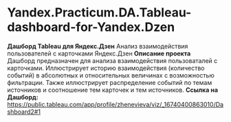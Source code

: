# Yandex.Practicum.DA.Tableau-dashboard-for-Yandex.Dzen
**Дашборд Tableau для Яндекс.Дзен**
Анализ взаимодействия пользователей с карточками Яндекс.Дзен
**Описание проекта**   
Дашборд предназначен для анализа взаимодействия пользоваталей с карточками. Иллюстрирует историю взаимодействия (количество событий) в абсолютных и относительных величинах с
возможностью фильтрации. Также иллюстрирует распределение событий по темам источников и соотношение тем карточек и тем источников.
**Ссылка на Дашборд:**
https://public.tableau.com/app/profile/zhenevieva/viz/_16740400863010/Dashboard2#1
